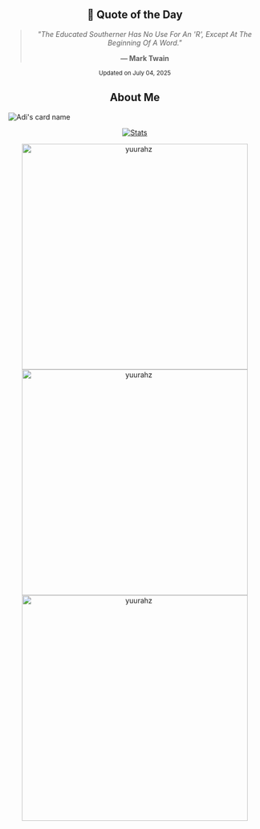 <!-- QUOTE:START -->
<div align="center">

## 📝 Quote of the Day

> *"The Educated Southerner Has No Use For An 'R', Except At The Beginning Of A Word."*
> 
> **— Mark Twain**

<sub>Updated on July 04, 2025</sub>

</div>
<!-- QUOTE:END -->

<div align=center>
  
## About Me

</div>

![Adi's card name](https://cardivo.vercel.app/api?name=YuuraHz&description=Hi%20There,%20My%20Name%20Is%20Adi.%20I'am%20a%20Newbie&image=https://github.com/yuurahz.png&backgroundColor=%23ecf0f1&pattern=leaf&colorPattern=%23eaeaea)

 <p align="center">
    <a href="https://github.com/yuurahz">
        <img src="https://github-readme-activity-graph.vercel.app/graph?username=yuurahz&theme=redical" alt="Stats">
    </a>
</p>

<div align="center">
   <a href="https://github.com/yuurahz/">
     <img src="https://github-readme-stats.vercel.app/api?username=yuurahz&&include_all_commits=true&count_private=true&show_icons=true&theme=synthwave&hide_border=true" width="450" alt="yuurahz"/>
     <img src="https://github-readme-streak-stats.herokuapp.com/?user=yuurahz&theme=synthwave&hide_border=true&date_format=j%20M[%20Y]" width="450" alt="yuurahz"/>
     <img src="https://github-readme-stats.vercel.app/api/top-langs/?username=yuurahz&layout=compact&theme=synthwave" width="450" alt="yuurahz"/>
   </a>
</div>
